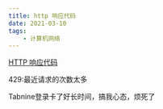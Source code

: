 ```yaml
---
title: http 响应代码
date: 2021-03-10
tags:
    - 计算机网络
---
```


[HTTP 响应代码](https://developer.mozilla.org/zh-CN/docs/Web/HTTP/Status)

429:最近请求的次数太多

Tabnine登录卡了好长时间，搞我心态，烦死了
